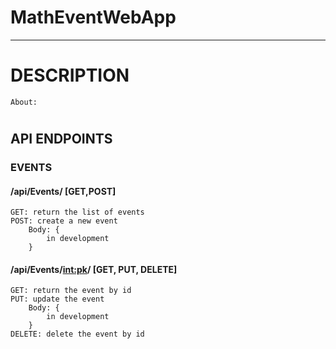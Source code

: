 # MathEventWebApp
------------------------
# DESCRIPTION
	About:
#
## API ENDPOINTS
### EVENTS
####        /api/Events/ [GET,POST]
    GET: return the list of events
    POST: create a new event
        Body: {
            in development
        } 
####         /api/Events/<int:pk>/ [GET, PUT, DELETE]
    GET: return the event by id
    PUT: update the event
        Body: {
            in development
        } 
    DELETE: delete the event by id